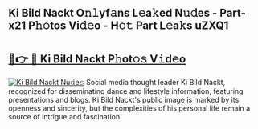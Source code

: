 ## Ki Bild Nackt O𝚗𝚕yf𝚊ns L𝚎a𝚔ed N𝚞𝚍es - Part-x21 P𝚑𝚘tos Vi𝚍𝚎o - H𝚘𝚝 Part L𝚎a𝚔s uZXQ1

# <h2><a href="http://kfc9rk9.oniu.top/?m=Ki+Bild+Nackt">🔗👉 🔴 Ki Bild Nackt P𝚑ot𝚘𝚜 V𝚒d𝚎o</a></h2>

[![Ki Bild Nackt Nu𝚍e𝚜](https://i.imgur.com/0qMVB7G.gif)](http://kfc9rk9.oniu.top/?m=Ki+Bild+Nackt)
Social media thought leader Ki Bild Nackt, recognized for disseminating dance and lifestyle information, featuring presentations and blogs. Ki Bild Nackt's public image is marked by its openness and sincerity, but the complexities of his personal life remain a source of intrigue and fascination.  
